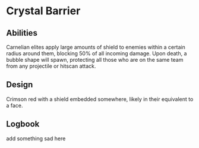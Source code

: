 # Crystal Barrier
## Abilities
Carnelian elites apply large amounts of shield to enemies within a certain radius around them, blocking 50% of all incoming damage. Upon death, a bubble shape will spawn, protecting all those who are on the same team from any projectile or hitscan attack.

## Design
Crimson red with a shield embedded somewhere, likely in their equivalent to a face.

## Logbook
add something sad here

